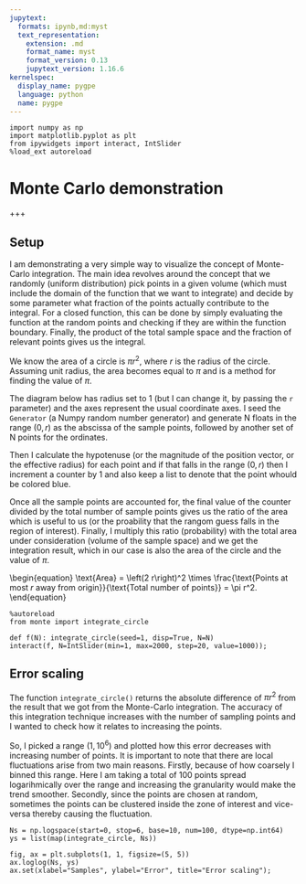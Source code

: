 ```yaml
---
jupytext:
  formats: ipynb,md:myst
  text_representation:
    extension: .md
    format_name: myst
    format_version: 0.13
    jupytext_version: 1.16.6
kernelspec:
  display_name: pygpe
  language: python
  name: pygpe
---
```


```{code-cell} ipython3
import numpy as np
import matplotlib.pyplot as plt
from ipywidgets import interact, IntSlider
%load_ext autoreload
```

# Monte Carlo demonstration

+++

## Setup

I am demonstrating a very simple way to visualize the concept of Monte-Carlo integration. The main idea revolves around the concept that we randomly (uniform distribution) pick points in a given volume (which must include the domain of the function that we want to integrate) and decide by some parameter what fraction of the points actually contribute to the integral. For a closed function, this can be done by simply evaluating the function at the random points and checking if they are within the function boundary.
Finally, the product of the total sample space and the fraction of relevant points gives us the integral.

We know the area of a circle is $\pi r^2$, where $r$ is the radius of the circle.
Assuming unit radius, the area becomes equal to $\pi$ and is a method for finding the value of $\pi$.

The diagram below has radius set to $1$ (but I can change it, by passing the `r` parameter) and the axes represent the usual coordinate axes. I seed the `Generator` (a Numpy random number generator) and generate N floats in the range $\left(0, r\right)$ as the abscissa of the sample points, followed by another set of N points for the ordinates.

Then I calculate the hypotenuse (or the magnitude of the position vector, or the effective radius) for each point and if that falls in the range $\left(0, r\right)$ then I increment a counter by $1$ and also keep a list to denote that the point whould be colored blue.

Once all the sample points are accounted for, the final value of the counter divided by the total number of sample points gives us the ratio of the area which is useful to us (or the proability that the rangom guess falls in the region of interest). Finally, I multiply this ratio (probability) with the total area under consideration (volume of the sample space) and we get the integration result, which in our case is also the area of the circle and the value of $\pi$.

\begin{equation}
    \text{Area} = \left(2 r\right)^2 \times \frac{\text{Points at most $r$ away from origin}}{\text{Total number of points}} = \pi r^2.
\end{equation}

```{code-cell} ipython3
%autoreload
from monte import integrate_circle

def f(N): integrate_circle(seed=1, disp=True, N=N)
interact(f, N=IntSlider(min=1, max=2000, step=20, value=1000));
```

## Error scaling

The function `integrate_circle()` returns the absolute difference of $\pi r^2$ from the result that we got from the Monte-Carlo integration. The accuracy of this integration technique increases with the number of sampling points and I wanted to check how it relates to increasing the points.

So, I picked a range $\left(1, 10^6\right)$ and plotted how this error decreases with increasing number of points. It is important to note that there are local fluctuations arise from two main reasons. Firstly, because of how coarsely I binned this range. Here I am taking a total of 100 points spread logarihmically over the range and increasing the granularity would make the trend smoother. Secondly, since the points are chosen at random, sometimes the points can be clustered inside the zone of interest and vice-versa thereby causing the fluctuation.

```{code-cell} ipython3
Ns = np.logspace(start=0, stop=6, base=10, num=100, dtype=np.int64)
ys = list(map(integrate_circle, Ns))

fig, ax = plt.subplots(1, 1, figsize=(5, 5))
ax.loglog(Ns, ys)
ax.set(xlabel="Samples", ylabel="Error", title="Error scaling");
```

```{code-cell} ipython3

```
